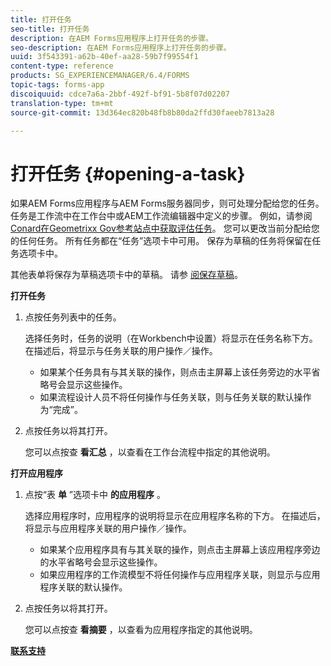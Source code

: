 ```yaml
---
title: 打开任务
seo-title: 打开任务
description: 在AEM Forms应用程序上打开任务的步骤。
seo-description: 在AEM Forms应用程序上打开任务的步骤。
uuid: 3f543391-a62b-40ef-aa28-59b7f99554f1
content-type: reference
products: SG_EXPERIENCEMANAGER/6.4/FORMS
topic-tags: forms-app
discoiquuid: cdce7a6a-2bbf-492f-bf91-5b8f07d02207
translation-type: tm+mt
source-git-commit: 13d364ec820b48fb8b80da2ffd30faeeb7813a28

---
```



# 打开任务 {#opening-a-task}

如果AEM Forms应用程序与AEM Forms服务器同步，则可处理分配给您的任务。 任务是工作流中在工作台中或AEM工作流编辑器中定义的步骤。 例如，请参阅 [Conard在Geometrixx Gov参考站点中获取评估任务](/help/forms/using/gov-reference-site-walkthrough.md#conard-assessment-task)。 您可以更改当前分配给您的任何任务。 所有任务都在“任务”选项卡中可用。 保存为草稿的任务将保留在任务选项卡中。

其他表单将保存为草稿选项卡中的草稿。 请参 [阅保存草稿](/help/forms/using/save-as-draft.md)。

**打开任务**

1. 点按任务列表中的任务。

   选择任务时，任务的说明（在Workbench中设置）将显示在任务名称下方。 在描述后，将显示与任务关联的用户操作／操作。

   * 如果某个任务具有与其关联的操作，则点击主屏幕上该任务旁边的水平省略号会显示这些操作。
   * 如果流程设计人员不将任何操作与任务关联，则与任务关联的默认操作为“完成”。

1. 点按任务以将其打开。

   您可以点按查 **看汇总** ，以查看在工作台流程中指定的其他说明。

**打开应用程序**

1. 点按“表 **单** ”选项卡中 **的应用程序** 。

   选择应用程序时，应用程序的说明将显示在应用程序名称的下方。 在描述后，将显示与应用程序关联的用户操作／操作。

   * 如果某个应用程序具有与其关联的操作，则点击主屏幕上该应用程序旁边的水平省略号会显示这些操作。
   * 如果应用程序的工作流模型不将任何操作与应用程序关联，则显示与应用程序关联的默认操作。

1. 点按任务以将其打开。

   您可以点按查 **看摘要** ，以查看为应用程序指定的其他说明。

**[联系支持](https://www.adobe.com/account/sign-in.supportportal.html)**
